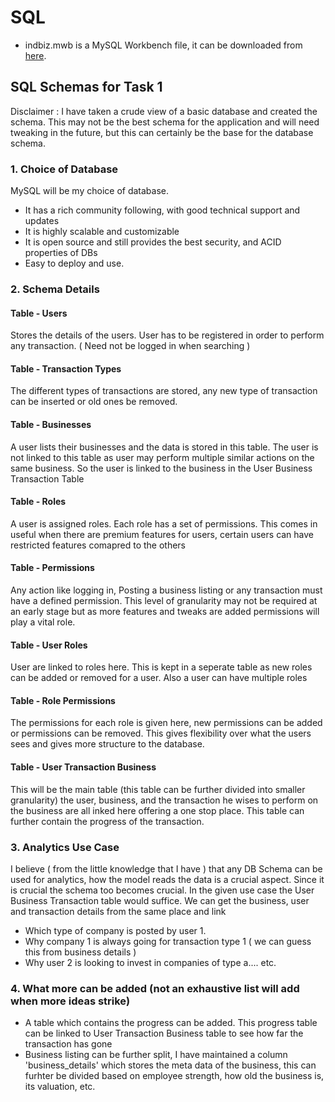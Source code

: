 # SQL

- indbiz.mwb is a MySQL Workbench file, it can be downloaded from [here](https://dev.mysql.com/downloads/workbench/).
## SQL Schemas for Task 1

Disclaimer : I have taken a crude view of a basic database and created the schema. This may not be the best schema for the application and will need tweaking in the future, but this can certainly be the base for the database schema.

### 1. Choice of Database

MySQL will be my choice of database.
- It has a rich community following, with good technical support and updates
- It is highly scalable and customizable
- It is open source and still provides the best security, and ACID properties of DBs
- Easy to deploy and use.

### 2. Schema Details

#### Table - Users
Stores the details of the users. User has to be registered in order to perform any transaction. ( Need not be logged in when searching )

#### Table - Transaction Types
The different types of transactions are stored, any new type of transaction can be inserted or old ones be removed.

#### Table - Businesses
A user lists their businesses and the data is stored in this table. The user is not linked to this table as user may perform multiple similar actions on the same business. So the user is linked to the business in the User Business Transaction Table

#### Table - Roles
A user is assigned roles. Each role has a set of permissions. This comes in useful when there are premium features for users, certain users can have restricted features comapred to the others

#### Table - Permissions
Any action like logging in, Posting a business listing or any transaction must have a defined permission. This level of granularity may not be required at an early stage but as more features and tweaks are added permissions will play a vital role.

#### Table - User Roles
User are linked to roles here. This is kept in a seperate table as new roles can be added or removed for a user. Also a user can have multiple roles

#### Table - Role Permissions
The permissions for each role is given here, new permissions can be added or permissions can be removed. This gives flexibility over what the users sees and gives more structure to the database.

#### Table - User Transaction Business
This will be the main table (this table can be further divided into smaller granularity) the user, business, and the transaction he wises to perform on the business are all inked here offering a one stop place. This table can further contain the progress of the transaction.

### 3. Analytics Use Case
I believe ( from the little knowledge that I have ) that any DB Schema can be used for analytics, how the model reads the data is a crucial aspect. Since it is crucial the schema too becomes crucial. In the given use case the User Business Transaction table would suffice. We can get the business, user and transaction details from the same place and link 
- Which type of company is posted by user 1. 
- Why company 1 is always going for transaction type 1 ( we can guess this from business details )
- Why user 2 is looking to invest in companies of type a.... etc.

### 4. What more can be added (not an exhaustive list will add when more ideas strike)

- A table which contains the progress can be added. This progress table can be linked to User Transaction Business table to see how far the transaction has gone
- Business listing can be further split, I have maintained a column 'business_details' which stores the meta data of the business, this can furhter be divided based on employee strength, how old the business is, its valuation, etc. 
